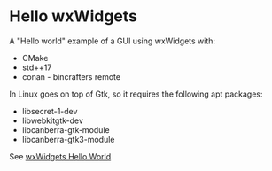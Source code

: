 # Hello wxWidgets

A "Hello world" example of a GUI using wxWidgets with:

- CMake
- std++17
- conan - bincrafters remote

In Linux goes on top of Gtk, so it requires the following apt packages:

- libsecret-1-dev
- libwebkitgtk-dev
- libcanberra-gtk-module
- libcanberra-gtk3-module

See [wxWidgets Hello World](https://docs.wxwidgets.org/trunk/overview_helloworld.html)
